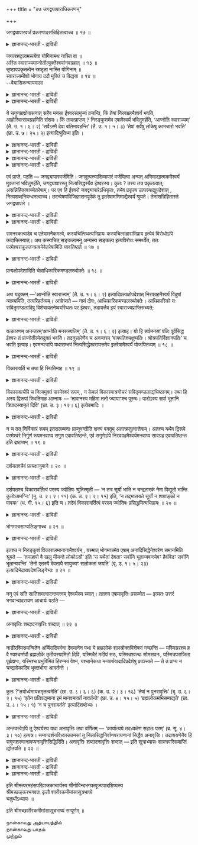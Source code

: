 +++
title = "०७ जगद्व्यापाराधिकरणम्"

+++

जगद्व्यापारवर्जं प्रकरणादसन्निहितत्वाच्च ॥ १७ ॥  
<details><summary>ज्ञानानन्द-भारती - द्राविडी</summary>

जगत्व्याबारवर्जम् प्रगरणादसन्निहिदत्वाच्च ॥ १७ ॥
</details>

जगत्स्रष्टृत्वमस्त्येषां योगिनामथ नास्ति वा ॥  
अस्ति स्वाराज्यमाप्नोतीत्युक्तैश्वर्यानवग्रहात् ॥ १३ ॥  
सृष्टावप्रकृतत्वेन स्रष्टृता नास्ति योगिनाम् ॥  
स्वाराज्यमीशो भोगाय ददौ मुक्तिं च विद्यया ॥ १४ ॥  
--वैयासिकन्यायमाला

<details><summary>ज्ञानानन्द-भारती - द्राविडी</summary>

योगिगळुक्कु उलगप् पडैप्पुत् तॊऴिल् उण्डा ल्लैया ऎऩ्ऱ विसारत्तिल्, स्वाराज्यत्तैप् पॆऱुगिऱाऩ् ऎऩ्ऱु मुऴुमैयाऩ ईच्वरत् तऩ्मैयैक् कूऱियुळ्ळ कारणत्तिऩाल् पडैप्पुम् योगिगळुक्कु उण्डु।
</details>

<details><summary>ज्ञानानन्द-भारती - द्राविडी</summary>

स्रुष्टि कालत्तिल् योगियिऩ् इरुत्तले किडैयादाऩदाल् उलगप् पडैप्पु इवरुक्कु किडैयादु। ईच्वरऩ् योगिगळुक्कु तऩदु सुगबोगङ्गळिल् मट्टुम् पङ्गु तरुगिऱार्। कडैसियिल् ञाऩमऱिन्दु मुक्तियैयुम् तरुवार्।
</details>

ये सगुणब्रह्मोपासनात् सहैव मनसा ईश्वरसायुज्यं व्रजन्ति, किं तेषां निरवग्रहमैश्वर्यं भवति, आहोस्वित्सावग्रहमिति संशयः। किं तावत्प्राप्तम् ? निरङ्कुशमेव एषामैश्वर्यं भवितुमर्हति, ‘आप्नोति स्वाराज्यम्’ (तै. उ. १। ६। २) ‘सर्वेऽस्मै देवा बलिमावहन्ति’ (तै. उ. १। ५। ३) ‘तेषां सर्वेषु लोकेषु कामचारो भवति’ (छा. उ. ७। २५। २) इत्यादिश्रुतिभ्य इति ।

<details><summary>ज्ञानानन्द-भारती - द्राविडी</summary>

(ईसुवर सायुज्यमडैन्द पिरह्मोबासगर्गळुक्कु उलगैप् पडैक्कुम् तऩ्मै उण्डा, इल्लैया ऎऩ्ऱु सन्देहम्। ताऩे राजावाग आगिऱाऩ् ऎऩ्ऱु ऎल्लैयऱ्ऱ ऐसुवर्यम् अवर्गळुक्कु सॊल्लियिरुप् पदाल् उलगैप् पडैक्कुम् सक्तियुम् उण्डु ऎऩ्ऱु पूर्वबक्षम्।
</details>

<details><summary>ज्ञानानन्द-भारती - द्राविडी</summary>

सुरुदियिल् सिरुष्टियैप्पऱ्ऱिक् कूऱुमिडङ् गळिल् ईसुवरऩैप्पऱ्ऱिये कूऱियिरुप्पदालुम् उबासगर् कळैप् पऱ्ऱिक् कूऱाददालुम् सिरुष्टि सॆय्वदु ईसुवरऩ् ताऩ्। उबासगर्गळल्ल। अन्द ईसुवरऩुडैय अरुळाल् ताऩ् इवर्गळुक्कु ऐसुवर्यम् किडैक्किऱदु पडैप्पु, कात्तल्, अऴित्तल् ऎऩ्ऱगारियङ्गळै पल उबासगर्गळ् सॆय्य आरम्बित्ताल् अवर्गळुक्कुळ् अबिप्पिराय पेदम् एऱ्पट्टु ऒरु कारियमुम् नडक्कादु। आदलाल् नित्यराऩ ईसुवरऩ् ऒरुवर्दाऩ् सिरुष्टि मुदलाऩ कारियङ्गळै सॆय्गिऱार्। उबासगर्गळ् वॆगुगालम् पोगङ्गळै अऩुबवित्तुविट्टु मुडिविल् ईसऩदु अरुळाल् पिरह्मञाऩम् पॆऱ्ऱु विदेह मुक्ति अडैगिऱार्गळ्। सन्दिरलोगम् सॆऩ्ऱवर्गळैप्पोल इवर्गळ् पिऱप्पदऱ् काग इव्वुलगुक्कु तिरुम्बि वरुवदु इल्लै। इव्वुलगि लेये ञाऩम् पॆऱ्ऱवर्गळुक्कु उडऩे मुक्ति। उबासगर्गळुक्कु पिरह्मलोगम् पोय् पिऩ्ऩाल् मुक्ति ऎऩ्ऱु सित्तान्दम्।)
</details>

<details><summary>ज्ञानानन्द-भारती - द्राविडी</summary>

सगुण पिरह्मत्तिऩ् उबासऩैयिऩाल् ऎवर्गळ् मऩसुडऩैये ईसुवरऩुडैय सायुज्यत्तै अडैगि ऱार्गळो, अवर्गळुडैय ईसुवरत् तऩ्मै वरम्बऱ्ऱ ताय् इरुक्कुमा अल्लदु वरम्बुळ्ळदा? ऎऩ्ऱु संसयम्।
</details>

<details><summary>ज्ञानानन्द-भारती - द्राविडी</summary>

पूर्वक्षम्: ऎदु नियायम् वरम्बऱ्ऱऐसुवर्यम् एऱ्पडुवदुदाऩ् नियायम् "तऩक्कुत्ताऩे अरसऩायिरुक्कुम् तऩ्मैयै अडैगिऱाऩ्" (तैत्तिरीय। १ ६-२) “ऎल्ला तेवर्गळुम् इवऩुक्कु पलि कॊण्डु कॊडुक्किऱार्गळ्” (तैत्तिरीय। १५-३), "अवर्गळुक्कु ऎल्ला लोगङ्गळिलुम् इष्टप्पडि सञ्जारम् उण्डु' (सान्। VII २५-२ VIII १-६) मुदलाऩ सुरुदिगळिलिरुन्दु, ऎऩ्ऱु।
</details>

एवं प्राप्ते, पठति — जगद्व्यापारवर्जमिति। जगदुत्पत्त्यादिव्यापारं वर्जयित्वा अन्यत् अणिमाद्यात्मकमैश्वर्यं मुक्तानां भवितुमर्हति, जगद्व्यापारस्तु नित्यसिद्धस्यैव ईश्वरस्य। कुतः ? तस्य तत्र प्रकृतत्वात्; असन्निहितत्वाच्चेतरेषाम्। पर एव हि ईश्वरो जगद्व्यापारेऽधिकृतः, तमेव प्रकृत्य उत्पत्त्याद्युपदेशात् , नित्यशब्दनिबन्धनत्वाच्च। तदन्वेषणविजिज्ञासनपूर्वकं तु इतरेषामणिमाद्यैश्वर्यं श्रूयते। तेनासन्निहितास्ते जगद्व्यापारे ।

<details><summary>ज्ञानानन्द-भारती - द्राविडी</summary>

सित्तान्दम्: इप्पडि वरुम्बोदु सॊल्गिऱार्। "जगत् वियाबारम् नीङ्गलाग” ऎऩ्ऱु जगत्तिऩ् उत्पत्ति मुदलाऩ वियाबारत्तैत्तविर मऱ्ऱदाऩ अणिमा मुदलाऩ रूबमायुळ्ळ ऐसुवर्यम् मुक्तर्गळुक्कुम् एऱ्पडक्कूडियदु; जगत् वियाबारमो नित्यमायिरुक्कुम् ईसुवरऩुक्कुत्ताऩ्।
</details>

<details><summary>ज्ञानानन्द-भारती - द्राविडी</summary>

एऩ्? अवर् पिरगिरुदमायिरुप्पदालुम्, मऱ्ऱवर्गळ् समीबत्तिलिल्लाददिऩालुम् (पिरगिरुदमिल्लाददिऩालुम्)। जगत् वियाबार विषयत्तिल् मेलायुळ्ळ ईसुवरऩ्दाऩे मुऩ्ऩाल् ऎडुत्तुच् चॊल्लप्पट्टिरुक्किऱार्। अवरैये आरम्बित्तु स्रुष्टि मुदलियदु उबदेसिक्कप्पट्टिरुप् पदाल्। नित्यर् ऎऩ्ऱ सप्तम् अवरुक्के पॊरुन्दुमाऩ तिऩालुम्। अवरैत्तेडि अऱिवदै मुऩ्ऩिट्टुत्ताऩे मऱ्ऱवर्गळुक्कु अणिमा मुदलाऩ ऐसुवर्यम् सॊल्लप् पडुगिऱदु; अदिऩाल् अवर्गळ् जगत् वियाबारत्तिल् समीबत्तिलुळ्ळवर्गळिल्लै।
</details>

समनस्कत्वादेव च एतेषामनैकमत्ये, कस्यचित्स्थित्यभिप्रायः कस्यचित्संहाराभिप्राय इत्येवं विरोधोऽपि कदाचित्स्यात्। अथ कस्यचित् सङ्कल्पमनु अन्यस्य सङ्कल्प इत्यविरोधः समर्थ्येत, ततः परमेश्वराकूततन्त्रत्वमेवेतरेषामिति व्यवतिष्ठते ॥ १७ ॥

<details><summary>ज्ञानानन्द-भारती - द्राविडी</summary>

मऩसुडऩ् कूडिऩवर्गळॆऩ्ऱदिऩालेये, अवर्गळुक्कु ऒरे अबिप्रायमिल्लामल् पल अबिप्राय मेऱ्पडुम्बॊऴुदु ऒरुवरुक्कु जगत्तिऩ् स्तिदियिल् अबिप्पिरायम्, ऒरुवरुक्कु सम्हारत्तिल् अबिप्पिरायम् ऎऩ्ऱु विरोदम्गूड सिल समयङ्गळिल् एऱ्पडलाम्। ऒरुव रुडैय सङ्गल्बत्तै अऩुसरित्तु मऱ्ऱवरुडैय सङ्गल्बमॆऩ्बदाल् विरोदम् इल्लैयेयॆऩ्ऱु समादाऩम् सॊऩ्ऩाल्, अप्पॊऴुदु मेलायुळ्ळ ईसुवरऩुडैय अबिप्पिरायत्तिऱ्कुट्पट्टु इरुक्कुम् तऩ्मैदाऩ् मऱ्ऱवर्गळुक्कु ऎऩ्बदु स्तिरमागिऱदु।
</details>

प्रत्यक्षोपदेशादिति चेन्नाधिकारिकमण्डलस्थोक्तेः ॥ १८ ॥  
<details><summary>ज्ञानानन्द-भारती - द्राविडी</summary>

प्रत्यक्षोबदे षादि सेन्नआदिगारिगमण्डलस्तोक्ते: ॥ १८ ॥
</details>

अथ यदुक्तम् —‘आप्नोति स्वाराज्यम्’ (तै. उ. १। ६। २) इत्यादिप्रत्यक्षोपदेशात् निरवग्रहमैश्वर्यं विदुषां न्याय्यमिति, तत्परिहर्तव्यम्। अत्रोच्यते — नायं दोषः, आधिकारिकमण्डलस्थोक्तेः। आधिकारिको यः सवितृमण्डलादिषु विशेषायतनेष्ववस्थितः पर ईश्वरः, तदायत्तैव इयं स्वाराज्यप्राप्तिरुच्यते;

<details><summary>ज्ञानानन्द-भारती - द्राविडी</summary>

तऩक्कुत्ताऩे अरसऩायिरुक्कुम् तऩ्मैयै अडैगिऱाऩ् (तैत्तिरीय। १६-२) ऎऩ्बदु मुदलिय नेराऩ उबदेसमिरुप्पदाल् वरम्बिल्लाद ऐसुवर्यम् वित्वाऩ्ग ळुक्कु एऱ्पडुवदु नियायमॆऩ्ऱु ऎदु सॊल्लप्पट्टदो, अदै परिहरिक्क वेण्डुम्। अव्विषयत्तिल् सॊल्लप् पडुगिऱदु। "इदु तोषमिल्लै”, आदिगारिग मण्ड लत्तिल् उळ्ळवर्गळैच् चॊल्वदाल्। अदिगारम् पॆऱ्ऱवराग ऎवर् सूर्यमण्डलम् मुदलाऩ सिऱन्द स्ताऩङ्गळिल् मेलाऩ ईसुवरराग इरुक्किऱारो, अवरुक्कु अदीऩमागत्ताऩ् इन्द स्वाराज्य पिराप्ति सॊल्लप्पडुगिऱदु।
</details>

यत्कारणम् अनन्तरम्‘आप्नोति मनसस्पतिम्’ (तै. उ. १। ६। २) इत्याह। यो हि सर्वमनसां पतिः पूर्वसिद्ध ईश्वरः तं प्राप्नोतीत्येतदुक्तं भवति। तदनुसारेणैव च अनन्तरम् ‘वाक्पतिश्चक्षुष्पतिः। श्रोत्रपतिर्विज्ञानपतिः’ च भवति इत्याह। एवमन्यत्रापि यथासम्भवं नित्यसिद्धेश्वरायत्तमेव इतरेषामैश्वर्यं योजयितव्यम् ॥ १८ ॥

<details><summary>ज्ञानानन्द-भारती - द्राविडी</summary>

ऎऩ्ऩ कारणमॆऩ्ऱाल्, अडुत्ताल् पोल् “मऩसिऩ् पदियै अडैगिऱाऩ् (तैत्तिरी १ ६-२) ऎऩ्ऱु सॊल्लियिरुक्किऱदु। ऎवर् ऎल्ला मऩस्कळुक्कुम् पदियाय् मुऩ्ऩमेये ईसुवरऩाग इरुक्किऱारो, अवरै अडै किऱाऩ् ऎऩ्ऱु इदु सॊऩ्ऩदाग आगिऱदु। अदै अऩुसरित्तेयुम् पिऩ्ऩाल् “वाक्कुक्कुप्पदि, कण्णुक् कुप्पदि, कादुक्कुप्पदि, पुत्तिक्कु पदियागवुम् आगिऱाऩ्” (तैत्तिरी १ ६-२) ऎऩ्ऱु सॊल्लियिरुक्किऱदु इव्विदमे मऱ्ऱ इडङ्गळिलुम् नित्य सित्तराऩ ईसुवरऩुक्कु उट् पट्टुत् ताऩ् मऱ्ऱवर्गळुडैय ऐसुवर्यम् ऎऩ्ऱु ऎप्पडि पॊरुन्दुमो अप्पडि सोत्तुक्कॊळ्ळ वेण्डियदु।
</details>

विकारावर्ति च तथा हि स्थितिमाह ॥ १९ ॥  
<details><summary>ज्ञानानन्द-भारती - द्राविडी</summary>

विगारावर्त्ति स तदाहि स्तिदिमाह ॥ १९ ॥
</details>

विकारावर्त्यपि च नित्यमुक्तं पारमेश्वरं रूपम् , न केवलं विकारमात्रगोचरं सवितृमण्डलाद्यधिष्ठानम्। तथा हि अस्य द्विरूपां स्थितिमाह आम्नायः — ‘तावानस्य महिमा ततो ज्यायाꣳश्च पूरुषः। पादोऽस्य सर्वा भूतानि त्रिपादस्यामृतं दिवि’ (छा. उ. ३। १२। ६) इत्येवमादिः ।

<details><summary>ज्ञानानन्द-भारती - द्राविडी</summary>

नित्यमुक्तमाय् (ऎप्पॊऴुदुम् संसारत्तिऱ्कु उळ्बडाददाय्) विगारत्तिल् (कार्य पिरबञ्जत्तिल्) इल्लाददायुम् परमेसुवररुडैय स्वरूबम् उण्डु, विगारङ्गळै मात्तिरम् विषयमायुळ्ळ सूर्यमण्डलम् मुदलाऩ अदिष्टाऩत्तिलिरुक्कुम् स्वरूबम् मात्तिर मॆऩ्बदिल्लै, अप्पडियल्लवा इरुविद स्वरूबमा युळ्ळ स्तिदियै वेदम् सॊल्गिऱदु। “अवरुडैय महिमै अव्वळवु। अदऱ्कु मेलायुळ्ळवरुम् पुरुषर्। ऎल्ला पिराणिगळुम् इवरुडैय काल्बागम् इवरुडैय मूऩ्ऱुबादङ्गळ् त्युलोगत्तिल्" (सान् III १२-६) ऎऩ्बदु मुदलियदु।
</details>

न च तत् निर्विकारं रूपम् इतरालम्बनाः प्राप्नुवन्तीति शक्यं वक्तुम् अतत्क्रतुत्वात्तेषाम्। अतश्च यथैव द्विरूपे परमेश्वरे निर्गुणं रूपमनवाप्य सगुण एवावतिष्ठन्ते, एवं सगुणेऽपि निरवग्रहमैश्वर्यमनवाप्य सावग्रह एवावतिष्ठन्त इति द्रष्टव्यम् ॥ १९ ॥

<details><summary>ज्ञानानन्द-भारती - द्राविडी</summary>

मऱ्ऱदै अवलम्बिक्किऱवर्गळ् अन्द विगारमऱ्ऱ स्वरूबत्तै अडैगिऱार्गळॆऩ्ऱु सॊल्वदु सात्य मिल्लै, अवर्गळुक्कु अदिल् ऎण्णमिल्लाददिऩाल्। अदे कारणत्तिऩाल्, ऎप्पडि इरण्डु स्वरूबमुळ्ळ वराग परमेसुवरऩ् इरुक्कुम्बोदु निर्गुणरूबत्तै यडैयामल् सगुणत्तिलेये निऩ्ऱु विडुगिऱार्गळो। अप्पडिये सगुणत्तिलुम्गूड वरम्बऱ्ऱ ऐसुवर्यत्तै अडैयामल् वरम्बिऱ्कुळ्बट्टदिलेये निऩ्ऱुविडुगि ऱार्गळ् ऎऩ्ऱु अऱियवुम्।
</details>

दर्शयतश्चैवं प्रत्यक्षानुमाने ॥ २० ॥  
<details><summary>ज्ञानानन्द-भारती - द्राविडी</summary>

तर्सयदच्चैवम् प्रत्यक्षाऩुमाऩे ॥ २० ॥
</details>

दर्शयतश्च विकारावर्तित्वं परस्य ज्योतिषः श्रुतिस्मृती — ‘न तत्र सूर्यो भाति न चन्द्रतारकं नेमा विद्युतो भान्ति कुतोऽयमग्निः’ (मु. उ. २। २। ११) (क. उ. २। २। १५) इति, ‘न तद्भासयते सूर्यो न शशाङ्को न पावकः’ (भ. गी. १५। ६) इति च। तदेवं विकारावर्तित्वं परस्य ज्योतिषः प्रसिद्धमित्यभिप्रायः ॥ २० ॥

<details><summary>ज्ञानानन्द-भारती - द्राविडी</summary>

मेलाऩ ज्योदिस्सिऱ्कु विगारङ्गळिल्लाद तऩ्मैयै वेदमुम् स्मिरुदियुम् काट्टुगिऩ्ऱऩ। ’अदऩ् विषयत्तिल् सूर्यऩ् पिरगासिक्किऱदिल्लै; सन्दिरऩो नक्षत्तिरङ्गळो पिरगासिक्किऱदिल्ल्ै; इन्द मिऩ्ऩल् पिरगासिक्किऱदिल्लै। इन्द अक्ऩि ऎप्पडि पिरगासिक्कुम् (कड V १५: सुवेदा VI १४ ; मुण्डग II २-१०) ऎऩ्ऱुम्; “अदै सूर्यऩ् पिरगासप्पडुत्तादु; सन्दिरऩुम् इल्लै, अक्ऩियुमिल्लै” (कीदै XV – ६) ऎऩ्ऱुम्, आगैयाल् परमाऩ ज्योदिस्सिऱ्कु इव्विदमाग विगारङ्गळिलिल् लाद तऩ्मै पिरसित्तम् ऎऩ्ऱु अबिप्पिरायम्।
</details>

भोगमात्रसाम्यलिङ्गाच्च ॥ २१ ॥  
<details><summary>ज्ञानानन्द-भारती - द्राविडी</summary>

पोगमात्रसाम्यलिङ्गाच्च ॥ २१ ॥
</details>

इतश्च न निरङ्कुशं विकारालम्बनानामैश्वर्यम् , यस्मात् भोगमात्रमेव एषाम् अनादिसिद्धेनेश्वरेण समानमिति श्रूयते — ‘तमाहापो वै खलु मीयन्ते लोकोऽसौ’ इति ‘स यथैतां देवताꣳ सर्वाणि भूतान्यवन्त्येवꣳ हैवंविदꣳ सर्वाणि भूतान्यवन्ति’ ‘तेनो एतस्यै देवतायै सायुज्यꣳ सलोकतां जयति’ (बृ. उ. १। ५। २३) इत्यादिभेदव्यपदेशलिङ्गेभ्यः ॥ २१ ॥

<details><summary>ज्ञानानन्द-भारती - द्राविडी</summary>

विगारत्तै अवलम्बिक्किऱवर्गळुक्कु वरम्बऱ्ऱ ऐसुवर्यमिल्लैयॆऩ्बदु इवर्गळुक्कु अनादिसित्तरा युळ्ळ ईसुवरऩोडु पोगत्तिल् मात्तिरम् समाऩमा यिरुक्कुम् तऩ्मै सॊल्लप्पट्टिरुक्किऱदु ऎऩ्ऱ इन्दक् कारणत्तिऩालुम् “अवरैप्पार्त्तु (पिरह्मा) सॊल् किऱर् अमिरुदमाऩ जलमल्लवा (ऎऩ्ऩाल्) पूजिक्कप् पडुगिऱदु। अन्द उलगम् (उऩक्कुम्)”, "ऎप्पडि इन्द तेवदैयै ऎल्ला पिराणिगळुम् रक्षिक्किऩ्ऱऩवो अप्पडिये इव्विदमऱिन्दवऩै ऎल्ला पिराणिगळुम् रक्षिक्किऩ्ऱऩ” अदऩाल् इन्द तेवदैयुडऩ् समाऩ माऩ तऩ्मै यैयुम्, समाऩ लोगत् तऩ्मैयैयुम् जयिक्किऱाऩ्” इदु मुदलाऩ वेऱुबडुवदैक् काट्टुम् लिङ्गङ्गळ् (अडैयाळङ्गळ्) इरुप्पदिलिरुन्दु।
</details>

ननु एवं सति सातिशयत्वादन्तवत्त्वम् ऐश्वर्यस्य स्यात्। ततश्च एषामावृत्तिः प्रसज्येत — इत्यतः उत्तरं भगवान्बादरायण आचार्यः पठति —

<details><summary>ज्ञानानन्द-भारती - द्राविडी</summary>

इव्विदमाऩाल् अदऱ्कु मेलुळ्ळ तऩ्मैयिरुप् पदाल् ऐसुवर्यत्तिऱ्कु मुडिवुळ्ळ तऩ्मै एऱ्पडुमे, अदिऩाल् इवर्गळुक्कु तिरुम्बुवदुम् एऱ्पडुमे? ऎऩ्ऱाल् अदऱ्काग पगवाऩ् पादरायण आसार्यार् पदिल् सॊल्गिऱार्:-
</details>

अनावृत्तिः शब्दादनावृत्तिः शब्दात् ॥ २२ ॥  
<details><summary>ज्ञानानन्द-भारती - द्राविडी</summary>

अनाविरुत्ति सप्तात् अनाव्रुत्ति सप्तात् ॥ २२ ॥
</details>

नाडीरश्मिसमन्वितेन अर्चिरादिपर्वणा देवयानेन पथा ये ब्रह्मलोकं शास्त्रोक्तविशेषणं गच्छन्ति — यस्मिन्नरश्च ह वै ण्यश्चार्णवौ ब्रह्मलोके तृतीयस्यामितो दिवि, यस्मिन्नैरं मदीयं सरः, यस्मिन्नश्वत्थः सोमसवनः, यस्मिन्नपराजिता पूर्ब्रह्मणः, यस्मिंश्च प्रभुविमितं हिरण्मयं वेश्म, यश्चानेकधा मन्त्रार्थवादादिप्रदेशेषु प्रपञ्च्यते — ते तं प्राप्य न चन्द्रलोकादिव भुक्तभोगा आवर्तन्ते ।

<details><summary>ज्ञानानन्द-भारती - द्राविडी</summary>

नाडी किरणत्तुडऩ् कूडिय अर्च्चिस् मुदलिय कॆडुक्कळैयुडैय तेवयाऩमागिऱमार्क्कम् वऴियाग ऎवर्गळ् सास्तिरत्तिल् सॊल्लियिरुक्कुम् विसेषणङ्ग ळुडऩ् कूडिय पिरह्मलोगत्तैयडैगिऱार्गळो, इङ्गिरुन्दु मूऩ्ऱावदाऩ त्युलोगत्तिलुळ्ळ ऎन्द पिरह्मलोगत्तिल् अरम् ऎऩ्ऱुम् ण्यम् ऎऩ्ऱुम् इरण्डु समुत्तिरङ्गळ् इरुक्किऩ्ऱऩवो, ऎदिल् अऩ्ऩमयमायुम् मदत्तै कॊडुप्पदायुमुळ्ळ सरस् इरुक्किऱदो, ऎदिल् अमिरुदत्तै वर्षिक्कुम् असुवत्त विरुक्षमिरुक्किऱदो ऎदिल् वेऱु ऎवरालुम् जयिक्कप् पडाददाग पिरह्माविऩ् नगरम् इरुक्किऱदो, ऎदिल् अदऩ् यजमाऩऩिऩालेये निर्माऩम् सॆय्यप्पट्ट तङ्ग मयमाऩ माळिगै इरुक्किऱदो, ऎदु मन्दिरङ्गळिलुम् अर्त्तवादङ्गळिलुम् मऱ्ऱइडङ्गळिलुम् विस्तारमाग वर्णिक्कप् पट्टिरुक्किऱदो। अन्द पिरह्मलोगत्तै अवर्गळ् अडैन्दु सन्दिरलोगत्तिलिरुन्ददुबोल् पोगत्तै अऩुबवित्तुविट्टु तिरुम्बुवदिल्लै।
</details>

कुतः ?‘तयोर्ध्वमायन्नमृतत्वमेति’ (छा. उ. ८। ६। ६) (क. उ. २। ३। १६) ‘तेषां न पुनरावृत्तिः’ (बृ. उ. ६। २। १५) ‘एतेन प्रतिपद्यमाना इमं मानवमावर्तं नावर्तन्ते’ (छा. उ. ४। १५। ५) ‘ब्रह्मलोकमभिसम्पद्यते’ (छा. उ. ८। १५। १) ‘न च पुनरावर्तते’ इत्यादिशब्देभ्यः ।

<details><summary>ज्ञानानन्द-भारती - द्राविडी</summary>

एऩ् (तिरुम्बुवदिल्लै)? “अदुवऴियाग मेले पोगिऱवऩ् मरणमऱ्ऱदऩ्मैयै अडैगिऱाऩ्” (सान्। VIII ६ - ६; कडVI-१६) "अवर्गळुक्कु तिरुम्बुदल् किडैयादु (पिरुहत् VI२-१५) इदुवऴियाग पोगिऱवर्गळ् इन्द मनु सम्बन्दमाऩ सुऴलुक्कु तिरुम्बिवरुवदिल्लै” “(सान् IV १५-६) पिरह्मलोगत्तै अडैन्दु विडुगिऱाऩ् (सान् VIII-१५-१), तिरुम्बि वरुवदे किडैयादु" (VIII १५-१), ऎऩ्बदु मुदलाऩ सप्तङ्गळिऩाल्।
</details>

अन्तवत्त्वेऽपि तु ऐश्वर्यस्य यथा अनावृत्तिः तथा वर्णितम् — ‘कार्यात्यये तदध्यक्षेण सहातः परम्’ (ब्र. सू. ४। ३। १०) इत्यत्र। सम्यग्दर्शनविध्वस्ततमसां तु नित्यसिद्धनिर्वाणपरायणानां सिद्धैव अनावृत्तिः। तदाश्रयणेनैव हि सगुणशरणानामप्यनावृत्तिसिद्धिरिति। अनावृत्तिः शब्दादनावृत्तिः शब्दात् — इति सूत्राभ्यासः शास्त्रपरिसमाप्तिं द्योतयति ॥ २२ ॥

<details><summary>ज्ञानानन्द-भारती - द्राविडी</summary>

ऐसुवर्यत्तिऱ्कु मुडिवुळ्ळ तऩ्मैयिरुन्द पोदि लुम् कूड ऎप्पडि तिरुम्बिवरुवदिल्लैयो अप्पडिये वर्णिक्कप्पट्टिरुक्किऱदु, “कार्यत्तिऩ् (पिरह्मलोगत् तिऩ्) मुडिविल् अदऩ् अत्यक्षरुडऩ् कूडवे अदिलिरुन्दु परत्तै" पिरह्मसूत्रम् (IV-३-१०) ऎऩ्ऱ विडत्तिल् वर्णिक्कप्पट्टिरुक्किऱदु।
</details>

<details><summary>ज्ञानानन्द-भारती - द्राविडी</summary>

नल्ल अऱिविऩाल् अवित्यै विलगिय, नित्य सित् तमाऩ मोक्षत्तैये उत्तमगदियायुळ्ळवर्गळुक्को तिरुम्बि वरुदिल्लैयॆऩ्बदु एऱ्पट्टदे अदैयॊट् टित्ताऩेयल्लवा सगुणबिरह्मत्तै सरणमडैगिऱ वर्गळुक्कुम्गूड तिरुम्बिवरामलिरुप्पदिऩ् सित्ति।
</details>

<details><summary>ज्ञानानन्द-भारती - द्राविडी</summary>

"तिरुम्बुवदिल्लै सप्तमिरुप्पदाल्, तिरुम्बुव तिल्लै सप्तमिरुप्पदाल्" ऎऩ्ऱु सूत्तिरत्तै तिरुम्बच् चॊल्लियिरुप्पदु सास्तिरत्तिऩ् समाप्तियैक् काट्टुगिऱदु।
</details>

इति श्रीमत्परमहंसपरिव्राजकाचार्यस्य श्रीगोविन्दभगवत्पूज्यपादशिष्यस्य  
श्रीमच्छङ्करभगवतः कृतौ शारीरकमीमांसासूत्रभाष्ये  
चतुर्थोऽध्यायः ॥

इति श्रीमच्छारीरकमीमांसासूत्रभाष्यं सम्पूर्णम् ॥

நான்காவது அத்யாயத்தில்  
நான்காவது பாதம்  
முற்றும்